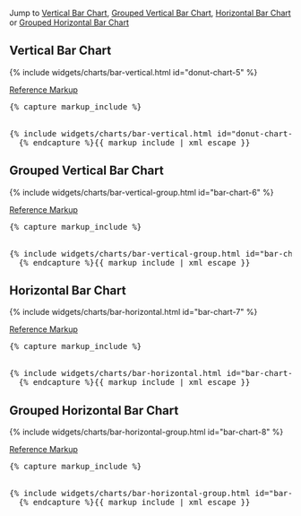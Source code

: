 <p>Jump to <a href="#example-code-1">Vertical Bar Chart</a>, <a href="#example-code-2">Grouped Vertical Bar Chart</a>, <a href="#example-code-3">Horizontal Bar Chart</a> or <a href="#example-code-4">Grouped Horizontal Bar Chart</a></p>
<h2 id="example-code-1">Vertical Bar Chart</h2>
<div class="example">
  <div class="row">
    <div class="col-md-5">
      <div class="example-pf">
        {% include widgets/charts/bar-vertical.html id="donut-chart-5" %}
      </div>
    </div>
  </div>
</div>
<p class="reference-markup"><a class="collapse-toggle" data-toggle="collapse" aria-expanded="true" aria-controls="markup-1" href="#markup-1">Reference Markup</a></p>
<div class="collapse in" id="markup-1">
  <pre class="prettyprint">{% capture markup_include %}
<script src="components/c3/c3.min.js"></script>
<script src="components/d3/build/d3.min.js"></script>
{% include widgets/charts/bar-vertical.html id="donut-chart-5" %}
  {% endcapture %}{{ markup_include | xml_escape }}</pre>
</div>
<h2 id="example-code-2">Grouped Vertical Bar Chart</h2>
<div class="example">
  <div class="row">
    <div class="col-md-5">
      <div class="example-pf">
        {% include widgets/charts/bar-vertical-group.html id="bar-chart-6" %}
      </div>
    </div>
  </div>
</div>
<p class="reference-markup"><a class="collapse-toggle" data-toggle="collapse" aria-expanded="true" aria-controls="markup-2" href="#markup-2">Reference Markup</a></p>
<div class="collapse in" id="markup-2">
  <pre class="prettyprint">{% capture markup_include %}
<script src="components/c3/c3.min.js"></script>
<script src="components/d3/build/d3.min.js"></script>
{% include widgets/charts/bar-vertical-group.html id="bar-chart-6" %}
  {% endcapture %}{{ markup_include | xml_escape }}</pre>
</div>
<h2 id="example-code-3">Horizontal Bar Chart</h2>
<div class="example">
  <div class="row">
    <div class="col-md-5">
      <div class="example-pf">
        {% include widgets/charts/bar-horizontal.html id="bar-chart-7" %}
      </div>
    </div>
  </div>
</div>
<p class="reference-markup"><a class="collapse-toggle" data-toggle="collapse" aria-expanded="true" aria-controls="markup-3" href="#markup-3">Reference Markup</a></p>
<div class="collapse in" id="markup-3">
  <pre class="prettyprint">{% capture markup_include %}
<script src="components/c3/c3.min.js"></script>
<script src="components/d3/build/d3.min.js"></script>
{% include widgets/charts/bar-horizontal.html id="bar-chart-8" %}
  {% endcapture %}{{ markup_include | xml_escape }}</pre>
</div>
<h2 id="example-code-4">Grouped Horizontal Bar Chart</h2>
<div class="example">
  <div class="row">
    <div class="col-md-5">
      <div class="example-pf">
        {% include widgets/charts/bar-horizontal-group.html id="bar-chart-8" %}
      </div>
    </div>
  </div>
</div>
<p class="reference-markup"><a class="collapse-toggle" data-toggle="collapse" aria-expanded="true" aria-controls="markup-4" href="#markup-4">Reference Markup</a></p>
<div class="collapse in" id="markup-4">
  <pre class="prettyprint">{% capture markup_include %}
<script src="components/c3/c3.min.js"></script>
<script src="components/d3/build/d3.min.js"></script>
{% include widgets/charts/bar-horizontal-group.html id="bar-chart-8" %}
  {% endcapture %}{{ markup_include | xml_escape }}</pre>
</div>
